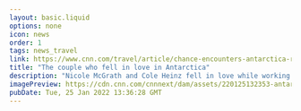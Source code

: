 ```yaml
---
layout: basic.liquid
options: none
icon: news
order: 1
tags: news_travel
link: https://www.cnn.com/travel/article/chance-encounters-antarctica-romance/index.html
title: "The couple who fell in love in Antarctica"
description: "Nicole McGrath and Cole Heinz fell in love while working ﻿at McMurdo Station, a US research facility built on volcanic rock on Ross Island, surrounded by mountains, snow and ice."
imagePreview: https://cdn.cnn.com/cnnnext/dam/assets/220125132353-antarctic-kiss-tz-video-synd-2.jpg
pubDate: Tue, 25 Jan 2022 13:36:28 GMT
---
```

